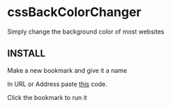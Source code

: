 # cssBackColorChanger
Simply change the background color of most websites

## INSTALL

Make a new bookmark and give it a name

In URL or Address paste [this](https://github.com/jona939s/cssBackColorChanger/blob/main/main.js) code.

Click the bookmark to run it
